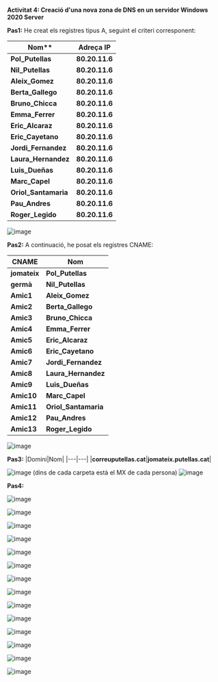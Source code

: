 **Activitat 4: Creació d'una nova zona de DNS en un servidor Windows 2020 Server**

**Pas1:**
He creat els registres tipus A, seguint el criteri corresponent:

|Nom**|**Adreça IP**|
|---|---|
|**Pol_Putellas**|**80.20.11.6**|
|**Nil_Putellas**|**80.20.11.6**|
|**Aleix_Gomez**|**80.20.11.6**|
|**Berta_Gallego**|**80.20.11.6**|
|**Bruno_Chicca**|**80.20.11.6**|
|**Emma_Ferrer**|**80.20.11.6**|
|**Eric_Alcaraz**|**80.20.11.6**|
|**Eric_Cayetano**|**80.20.11.6**|
|**Jordi_Fernandez**|**80.20.11.6**|
|**Laura_Hernandez**|**80.20.11.6**|
|**Luis_Dueñas**|**80.20.11.6**|
|**Marc_Capel**|**80.20.11.6**|
|**Oriol_Santamaria**|**80.20.11.6**|
|**Pau_Andres**|**80.20.11.6**|
|**Roger_Legido**|**80.20.11.6**|
![image](https://github.com/Pol531/-Putellas--mp07-uf01-04-dns-win2020/assets/145341969/5c6ac1c9-8de2-4c94-9677-328d06e60d3c)

**Pas2:**
A continuació, he posat els registres CNAME:

|**CNAME**|Nom |
|---|---|
|**jomateix**|**Pol_Putellas**|
|**germà**|**Nil_Putellas**|
|**Amic1**|**Aleix_Gomez**|
|**Amic2**|**Berta_Gallego**|
|**Amic3**|**Bruno_Chicca**|
|**Amic4**|**Emma_Ferrer**|
|**Amic5**|**Eric_Alcaraz**|
|**Amic6**|**Eric_Cayetano**|
|**Amic7**|**Jordi_Fernandez**|
|**Amic8**|**Laura_Hernandez**|
|**Amic9**|**Luis_Dueñas**|
|**Amic10**|**Marc_Capel**|
|**Amic11**|**Oriol_Santamaria**|
|**Amic12**|**Pau_Andres**|
|**Amic13**|**Roger_Legido**|
![image](https://github.com/Pol531/-Putellas--mp07-uf01-04-dns-win2020/assets/145341969/422d32c5-3407-47ee-8d0b-9ca07053011d)

**Pas3:**
|Domini|Nom|
|---|---|
|**correuputellas.cat**|**jomateix.putellas.cat**|

![image](https://github.com/Pol531/-Putellas--mp07-uf01-04-dns-win2020/assets/145341969/008eebcb-8b64-4181-a27c-26bd8a2b993c)
(dins de cada carpeta està el MX de cada persona)
![image](https://github.com/Pol531/-Putellas--mp07-uf01-04-dns-win2020/assets/145341969/ce4e37bf-e6af-48d4-a0a3-64e60c394792)

**Pas4:**

![image](https://github.com/Pol531/-Putellas--mp07-uf01-04-dns-win2020/assets/145341969/21f2929c-69a4-432f-a317-86b769c580f2)

![image](https://github.com/Pol531/-Putellas--mp07-uf01-04-dns-win2020/assets/145341969/88f1ff52-8b06-4b6a-82f3-f61f4a318c5d)

![image](https://github.com/Pol531/-Putellas--mp07-uf01-04-dns-win2020/assets/145341969/c06abddb-9f0e-492a-b43b-8b1eade2fd95)

![image](https://github.com/Pol531/-Putellas--mp07-uf01-04-dns-win2020/assets/145341969/e479ac16-b9f3-4369-8666-924b797aa02a)

![image](https://github.com/Pol531/-Putellas--mp07-uf01-04-dns-win2020/assets/145341969/58391160-e5f4-44c4-a7b1-b627333ab39d)

![image](https://github.com/Pol531/-Putellas--mp07-uf01-04-dns-win2020/assets/145341969/9f693ab0-7c23-43a5-aac4-13702f014331)

![image](https://github.com/Pol531/-Putellas--mp07-uf01-04-dns-win2020/assets/145341969/c0725523-c5a7-4483-bfc9-fb00d93569d2)

![image](https://github.com/Pol531/-Putellas--mp07-uf01-04-dns-win2020/assets/145341969/17c15a93-4754-4289-8051-fc05b33c0d33)

![image](https://github.com/Pol531/-Putellas--mp07-uf01-04-dns-win2020/assets/145341969/034df095-040a-47b0-bed9-a4a5d2653f8a)

![image](https://github.com/Pol531/-Putellas--mp07-uf01-04-dns-win2020/assets/145341969/133876c3-9776-4b1a-9917-9ab386fc6c16)

![image](https://github.com/Pol531/-Putellas--mp07-uf01-04-dns-win2020/assets/145341969/e3d588f0-699d-4d1b-b79e-1e31006208cb)

![image](https://github.com/Pol531/-Putellas--mp07-uf01-04-dns-win2020/assets/145341969/4c849c2c-487e-4796-908c-fd1f2b6b5016)

![image](https://github.com/Pol531/-Putellas--mp07-uf01-04-dns-win2020/assets/145341969/21e05dec-cba1-42ac-9c2f-4133625a13a2)

![image](https://github.com/Pol531/-Putellas--mp07-uf01-04-dns-win2020/assets/145341969/93b9656c-ad3e-4147-a4f1-aba902bb507e)
